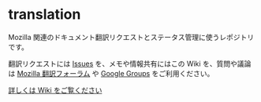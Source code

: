 translation
===========

Mozilla 関連のドキュメント翻訳リクエストとステータス管理に使うレポジトリです。

翻訳リクエストには [Issues](https://github.com/mozilla-japan/translation/issues) を、メモや情報共有にはこの Wiki を、質問や議論は [Mozilla 翻訳フォーラム](http://forums.firehacks.org/trans/) や [Google Groups](http://groups.google.com/group/mozilla-translations-ja) をご利用ください。

[詳しくは Wiki をご覧ください](https://github.com/mozilla-japan/translation/wiki)

